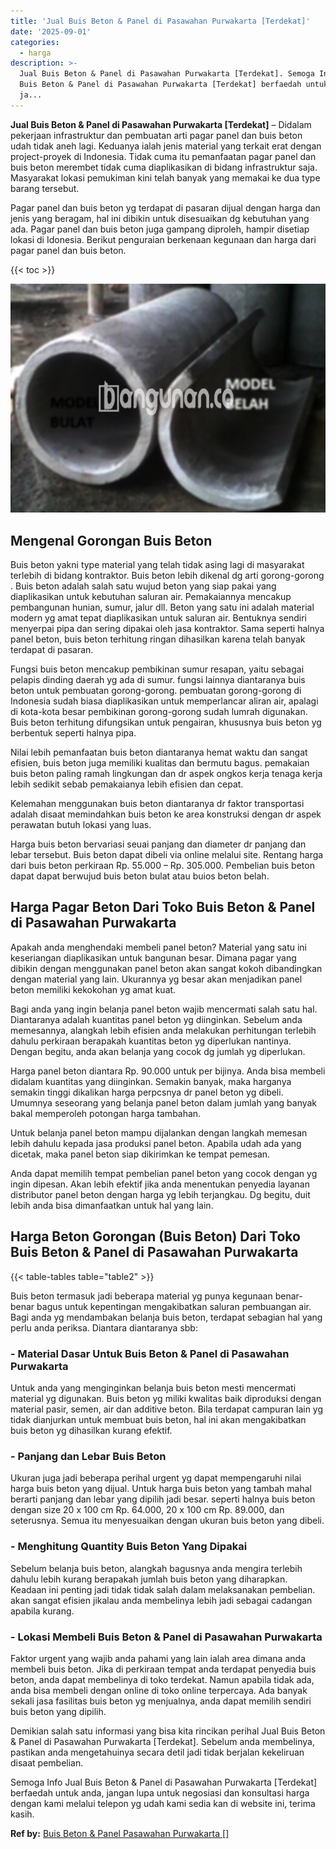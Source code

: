 ```yaml
---
title: 'Jual Buis Beton & Panel di Pasawahan Purwakarta [Terdekat]'
date: '2025-09-01'
categories:
  - harga
description: >-
  Jual Buis Beton & Panel di Pasawahan Purwakarta [Terdekat]. Semoga Info Jual
  Buis Beton & Panel di Pasawahan Purwakarta [Terdekat] berfaedah untuk anda,
  ja...
---
```


**Jual Buis Beton & Panel di Pasawahan Purwakarta \[Terdekat\]** – Didalam pekerjaan infrastruktur dan pembuatan arti pagar panel dan buis beton udah tidak aneh lagi. Keduanya ialah jenis material yang terkait erat dengan project-proyek di Indonesia. Tidak cuma itu pemanfaatan pagar panel dan buis beton merembet tidak cuma diaplikasikan di bidang infrastruktur saja. Masyarakat lokasi pemukiman kini telah banyak yang memakai ke dua type barang tersebut.

Pagar panel dan buis beton yg terdapat di pasaran dijual dengan harga dan jenis yang beragam, hal ini dibikin untuk disesuaikan dg kebutuhan yang ada. Pagar panel dan buis beton juga gampang diproleh, hampir disetiap lokasi di Idonesia. Berikut penguraian berkenaan kegunaan dan harga dari pagar panel dan buis beton.

{{< toc >}}

![Jual Buis Beton & Panel di Pasawahan Purwakarta [Terdekat]](/images/jual-panel-buis-beton-murah-08.png)

## Mengenal Gorongan Buis Beton

Buis beton yakni type material yang telah tidak asing lagi di masyarakat terlebih di bidang kontraktor. Buis beton lebih dikenal dg arti gorong-gorong . Buis beton adalah salah satu wujud beton yang siap pakai yang diaplikasikan untuk kebutuhan saluran air. Pemakaiannya mencakup pembangunan hunian, sumur, jalur dll. Beton yang satu ini adalah material modern yg amat tepat diaplikasikan untuk saluran air. Bentuknya sendiri menyerpai pipa dan sering dipakai oleh jasa kontraktor. Sama seperti halnya panel beton, buis beton terhitung ringan dihasilkan karena telah banyak terdapat di pasaran.

Fungsi buis beton mencakup pembikinan sumur resapan, yaitu sebagai pelapis dinding daerah yg ada di sumur. fungsi lainnya diantaranya buis beton untuk pembuatan gorong-gorong. pembuatan gorong-gorong di Indonesia sudah biasa diaplikasikan untuk memperlancar aliran air, apalagi di kota-kota besar pembikinan gorong-gorong sudah lumrah digunakan. Buis beton terhitung difungsikan untuk pengairan, khususnya buis beton yg berbentuk seperti halnya pipa.

Nilai lebih pemanfaatan buis beton diantaranya hemat waktu dan sangat efisien, buis beton juga memiliki kualitas dan bermutu bagus. pemakaian buis beton paling ramah lingkungan dan dr aspek ongkos kerja tenaga kerja lebih sedikit sebab pemakaianya lebih efisien dan cepat.

Kelemahan menggunakan buis beton diantaranya dr faktor transportasi adalah disaat memindahkan buis beton ke area konstruksi dengan dr aspek perawatan butuh lokasi yang luas.

Harga buis beton bervariasi seuai panjang dan diameter dr panjang dan lebar tersebut. Buis beton dapat dibeli via online melalui site. Rentang harga dari buis beton perkiraan Rp. 55.000 – Rp. 305.000. Pembelian buis beton dapat dapat berwujud buis beton bulat atau buios beton belah.

## Harga Pagar Beton Dari Toko Buis Beton & Panel di Pasawahan Purwakarta

Apakah anda menghendaki membeli panel beton? Material yang satu ini keseriangan diaplikasikan untuk bangunan besar. Dimana pagar yang dibikin dengan menggunakan panel beton akan sangat kokoh dibandingkan dengan material yang lain. Ukurannya yg besar akan menjadikan panel beton memiliki kekokohan yg amat kuat.

Bagi anda yang ingin belanja panel beton wajib mencermati salah satu hal. Diantaranya adalah kuantitas panel beton yg diinginkan. Sebelum anda memesannya, alangkah lebih efisien anda melakukan perhitungan terlebih dahulu perkiraan berapakah kuantitas beton yg diperlukan nantinya. Dengan begitu, anda akan belanja yang cocok dg jumlah yg diperlukan.

Harga panel beton diantara Rp. 90.000 untuk per bijinya. Anda bisa membeli didalam kuantitas yang diinginkan. Semakin banyak, maka harganya semakin tinggi dikalikan harga perpcsnya dr panel beton yg dibeli. Umumnya seseorang yang belanja panel beton dalam jumlah yang banyak bakal memperoleh potongan harga tambahan.

Untuk belanja panel beton mampu dijalankan dengan langkah memesan lebih dahulu kepada jasa produksi panel beton. Apabila udah ada yang dicetak, maka panel beton siap dikirimkan ke tempat pemesan.

Anda dapat memilih tempat pembelian panel beton yang cocok dengan yg ingin dipesan. Akan lebih efektif jika anda menentukan penyedia layanan distributor panel beton dengan harga yg lebih terjangkau. Dg begitu, duit lebih anda bisa dimanfaatkan untuk hal yang lain.

## Harga Beton Gorongan (Buis Beton) Dari Toko Buis Beton & Panel di Pasawahan Purwakarta

{{< table-tables table="table2" >}}

Buis beton termasuk jadi beberapa material yg punya kegunaan benar-benar bagus untuk kepentingan mengakibatkan saluran pembuangan air. Bagi anda yg mendambakan belanja buis beton, terdapat sebagian hal yang perlu anda periksa. Diantara diantaranya sbb:

### \- Material Dasar Untuk Buis Beton & Panel di Pasawahan Purwakarta

Untuk anda yang menginginkan belanja buis beton mesti mencermati material yg digunakan. Buis beton yg miliki kwalitas baik diproduksi dengan material pasir, semen, air dan additive beton. Bila terdapat campuran lain yg tidak dianjurkan untuk membuat buis beton, hal ini akan mengakibatkan buis beton yg dihasilkan kurang efektif.

### \- Panjang dan Lebar Buis Beton

Ukuran juga jadi beberapa perihal urgent yg dapat mempengaruhi nilai harga buis beton yang dijual. Untuk harga buis beton yang tambah mahal berarti panjang dan lebar yang dipilih jadi besar. seperti halnya buis beton dengan size 20 x 100 cm Rp. 64.000, 20 x 100 cm Rp. 89.000, dan seterusnya. Semua itu menyesuaikan dengan ukuran buis beton yang dibeli.

### \- Menghitung Quantity Buis Beton Yang Dipakai

Sebelum belanja buis beton, alangkah bagusnya anda mengira terlebih dahulu lebih kurang berapakah jumlah buis beton yang diharapkan. Keadaan ini penting jadi tidak tidak salah dalam melaksanakan pembelian. akan sangat efisien jikalau anda membelinya lebih jadi sebagai cadangan apabila kurang.

### \- Lokasi Membeli Buis Beton & Panel di Pasawahan Purwakarta

Faktor urgent yang wajib anda pahami yang lain ialah area dimana anda membeli buis beton. Jika di perkiraan tempat anda terdapat penyedia buis beton, anda dapat membelinya di toko terdekat. Namun apabila tidak ada, anda bisa membeli dengan online di toko online terpercaya. Ada banyak sekali jasa fasilitas buis beton yg menjualnya, anda dapat memilih sendiri buis beton yang dipilih.

Demikian salah satu informasi yang bisa kita rincikan perihal Jual Buis Beton & Panel di Pasawahan Purwakarta \[Terdekat\]. Sebelum anda membelinya, pastikan anda mengetahuinya secara detil jadi tidak berjalan kekeliruan disaat pembelian.

Semoga Info Jual Buis Beton & Panel di Pasawahan Purwakarta \[Terdekat\] berfaedah untuk anda, jangan lupa untuk negosiasi dan konsultasi harga dengan kami melalui telepon yg udah kami sedia kan di website ini, terima kasih.

**Ref by:** [Buis Beton & Panel Pasawahan Purwakarta []](https://id.wikipedia.org/wiki/Buis)
